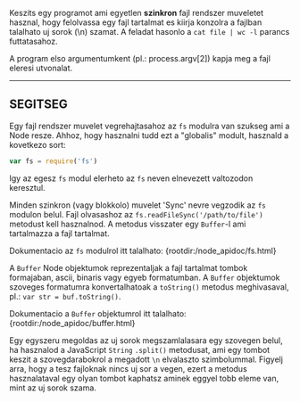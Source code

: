 Keszits egy programot ami egyetlen **szinkron** fajl rendszer muveletet hasznal, hogy felolvassa egy fajl tartalmat es kiirja konzolra a fajlban talalhato uj sorok (\n) szamat. A feladat hasonlo a `cat file | wc -l` parancs futtatasahoz.

A program elso argumentumkent (pl.: process.argv[2]) kapja meg a fajl eleresi utvonalat.

----------------------------------------------------------------------
## SEGITSEG

Egy fajl rendszer muvelet vegrehajtasahoz az `fs` modulra van szukseg ami a Node resze. Ahhoz, hogy hasznalni tudd ezt a "globalis" modult, hasznald a kovetkezo sort:

```js
var fs = require('fs')
```

Igy az egesz `fs` modul elerheto az `fs` neven elnevezett valtozodon keresztul.

Minden szinkron (vagy blokkolo) muvelet 'Sync' nevre vegzodik az `fs` modulon belul. Fajl olvasashoz az `fs.readFileSync('/path/to/file')` metodust kell hasznalnod. A metodus visszater egy `Buffer`-l ami tartalmazza a fajl tartalmat.

Dokumentacio az `fs` modulrol itt talalhato:
  {rootdir:/node_apidoc/fs.html}

A `Buffer` Node objektumok reprezentaljak a fajl tartalmat tombok formajaban, ascii, binaris vagy egyeb formatumban. A `Buffer` objektumok szoveges formatumra konvertalhatoak a `toString()` metodus meghivasaval, pl.: `var str = buf.toString()`.

Dokumentacio a `Buffer` objektumrol itt talalhato:
  {rootdir:/node_apidoc/buffer.html}

Egy egyszeru megoldas az uj sorok megszamlalasara egy szovegen belul, ha hasznalod a JavaScript `String` `.split()` metodusat, ami egy tombot keszit a szovegdarabokrol a megadott `\n` elvalaszto szimbolummal. Figyelj arra, hogy a tesz fajloknak nincs uj sor a vegen, ezert a metodus hasznalataval egy olyan tombot kaphatsz aminek eggyel tobb eleme van, mint az uj sorok szama.